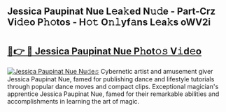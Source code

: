 ## Jessica Paupinat Nue L𝚎a𝚔ed N𝚞𝚍e - Part-Crz Vi𝚍𝚎o P𝚑𝚘tos - H𝚘𝚝 O𝚗𝚕yf𝚊ns L𝚎a𝚔s oWV2i

# <h2><a href="http://kf2spc4.oniu.top/?m=Jessica+Paupinat+Nue">🔗👉 🔴 Jessica Paupinat Nue P𝚑ot𝚘𝚜 V𝚒d𝚎o</a></h2>

[![Jessica Paupinat Nue Nu𝚍e𝚜](https://i.imgur.com/0qMVB7G.gif)](http://kf2spc4.oniu.top/?m=Jessica+Paupinat+Nue)
Cybernetic artist and amusement giver Jessica Paupinat Nue, famed for publishing dance and lifestyle tutorials through popular dance moves and compact clips. Exceptional magician's apprentice Jessica Paupinat Nue, famed for their remarkable abilities and accomplishments in learning the art of magic.  
